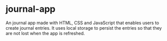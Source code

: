 # journal-app
An journal app made with HTML, CSS and JavaScript that enables users to create journal entries.
It uses local storage to persist the entries so that they are not lost when the app is refreshed.

